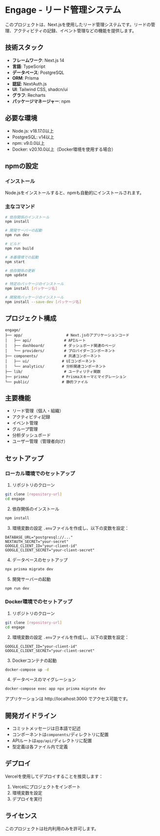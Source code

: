 # Engage - リード管理システム

このプロジェクトは、Next.jsを使用したリード管理システムです。リードの管理、アクティビティの記録、イベント管理などの機能を提供します。

## 技術スタック

- **フレームワーク**: Next.js 14
- **言語**: TypeScript
- **データベース**: PostgreSQL
- **ORM**: Prisma
- **認証**: NextAuth.js
- **UI**: Tailwind CSS, shadcn/ui
- **グラフ**: Recharts
- **パッケージマネージャー**: npm

## 必要な環境

- Node.js: v18.17.0以上
- PostgreSQL: v14以上
- npm: v9.0.0以上
- Docker: v20.10.0以上（Docker環境を使用する場合）

## npmの設定

### インストール

Node.jsをインストールすると、npmも自動的にインストールされます。

### 主なコマンド

```bash
# 依存関係のインストール
npm install

# 開発サーバーの起動
npm run dev

# ビルド
npm run build

# 本番環境での起動
npm start

# 依存関係の更新
npm update

# 特定のパッケージのインストール
npm install [パッケージ名]

# 開発用パッケージのインストール
npm install --save-dev [パッケージ名]
```

## プロジェクト構成

```
engage/
├── app/                    # Next.jsのアプリケーションコード
│   ├── api/               # APIルート
│   ├── dashboard/         # ダッシュボード関連のページ
│   └── providers/         # プロバイダーコンポーネント
├── components/            # 共通コンポーネント
│   ├── ui/               # UIコンポーネント
│   └── analytics/        # 分析関連コンポーネント
├── lib/                   # ユーティリティ関数
├── prisma/               # Prismaスキーマとマイグレーション
└── public/               # 静的ファイル
```

## 主要機能

- リード管理（個人・組織）
- アクティビティ記録
- イベント管理
- グループ管理
- 分析ダッシュボード
- ユーザー管理（管理者向け）

## セットアップ

### ローカル環境でのセットアップ

1. リポジトリのクローン
```bash
git clone [repository-url]
cd engage
```

2. 依存関係のインストール
```bash
npm install
```

3. 環境変数の設定
`.env`ファイルを作成し、以下の変数を設定：
```
DATABASE_URL="postgresql://..."
NEXTAUTH_SECRET="your-secret"
GOOGLE_CLIENT_ID="your-client-id"
GOOGLE_CLIENT_SECRET="your-client-secret"
```

4. データベースのセットアップ
```bash
npx prisma migrate dev
```

5. 開発サーバーの起動
```bash
npm run dev
```

### Docker環境でのセットアップ

1. リポジトリのクローン
```bash
git clone [repository-url]
cd engage
```

2. 環境変数の設定
`.env`ファイルを作成し、以下の変数を設定：
```
GOOGLE_CLIENT_ID="your-client-id"
GOOGLE_CLIENT_SECRET="your-client-secret"
```

3. Dockerコンテナの起動
```bash
docker-compose up -d
```

4. データベースのマイグレーション
```bash
docker-compose exec app npx prisma migrate dev
```

アプリケーションは http://localhost:3000 でアクセス可能です。

## 開発ガイドライン

- コミットメッセージは日本語で記述
- コンポーネントは`components/`ディレクトリに配置
- APIルートは`app/api/`ディレクトリに配置
- 型定義は各ファイル内で定義

## デプロイ

Vercelを使用してデプロイすることを推奨します：

1. Vercelにプロジェクトをインポート
2. 環境変数を設定
3. デプロイを実行

## ライセンス

このプロジェクトは社内利用のみを許可します。
